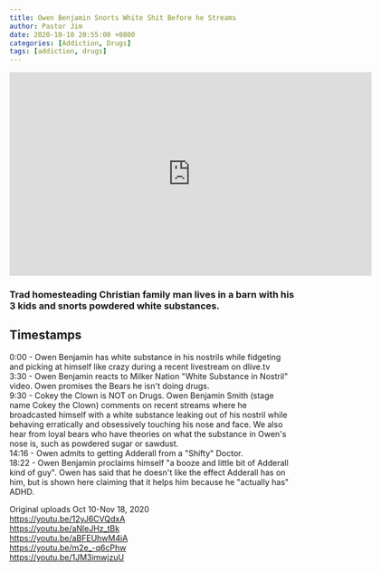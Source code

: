 ```yaml
---
title: Owen Benjamin Snorts White Shit Before he Streams
author: Pastor Jim
date: 2020-10-10 20:55:00 +0800
categories: [Addiction, Drugs]
tags: [addiction, drugs]
---
```


<iframe width="640" height="360" scrolling="no" frameborder="0" style="border: none;" src="https://www.bitchute.com/embed/r4bZhYhgnRMX/"></iframe>

### Trad homesteading Christian family man lives in a barn with his 3 kids and snorts powdered white substances.

## Timestamps

0:00 - Owen Benjamin has white substance in his nostrils while fidgeting and picking at himself like crazy during a recent livestream on dlive.tv<br>
3:30 - Owen Benjamin reacts to Milker Nation "White Substance in Nostril" video. Owen promises the Bears he isn't doing drugs.<br>
9:30 - Cokey the Clown is NOT on Drugs. Owen Benjamin Smith (stage name Cokey the Clown) comments on recent streams where he broadcasted himself with a white substance leaking out of his nostril while behaving erratically and obsessively touching his nose and face. We also hear from loyal bears who have theories on what the substance in Owen's nose is, such as powdered sugar or sawdust.<br>
14:16 - Owen admits to getting Adderall from a "Shifty" Doctor.<br>
18:22 - Owen Benjamin proclaims himself "a booze and little bit of Adderall kind of guy". Owen has said that he doesn't like the effect Adderall has on him, but is shown here claiming that it helps him because he "actually has" ADHD.<br>



Original uploads Oct 10-Nov 18, 2020<br>
https://youtu.be/12yJ6CVQdxA<br>
https://youtu.be/aNleJHz_tBk<br>
https://youtu.be/aBFEUhwM4iA<br>
https://youtu.be/m2e_-q6cPhw<br>
https://youtu.be/1JM3imwjzuU<br>